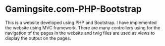 # Gamingsite.com-PHP-Bootstrap
This is a website developed using PHP and Bootstrap. I have implemented the website using MVC framework. There are many controllers using for the navigation of the pages in the website and twig files are used as views to display the output on the pages.